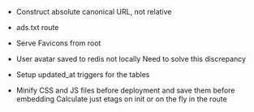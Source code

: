 * Construct absolute canonical URL, not relative
* ads.txt route
* Serve Favicons from root

* User avatar saved to redis not locally
  Need to solve this discrepancy
* Setup updated_at triggers for the tables
* Minify CSS and JS files before deployment and save them before embedding
  Calculate just etags on init or on the fly in the route
